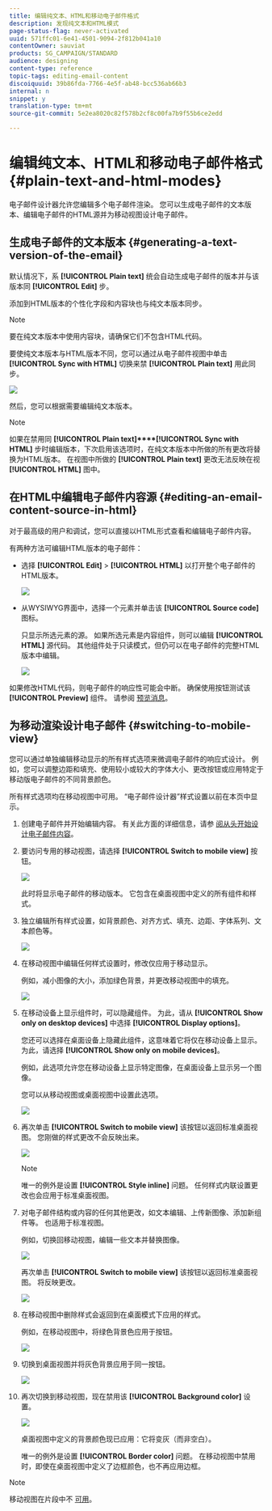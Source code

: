 ```yaml
---
title: 编辑纯文本、HTML和移动电子邮件格式
description: 发现纯文本和HTML模式
page-status-flag: never-activated
uuid: 571ffc01-6e41-4501-9094-2f812b041a10
contentOwner: sauviat
products: SG_CAMPAIGN/STANDARD
audience: designing
content-type: reference
topic-tags: editing-email-content
discoiquuid: 39b86fda-7766-4e5f-ab48-bcc536ab66b3
internal: n
snippet: y
translation-type: tm+mt
source-git-commit: 5e2ea8020c82f578b2cf8c00fa7b9f55b6ce2edd

---
```



# 编辑纯文本、HTML和移动电子邮件格式 {#plain-text-and-html-modes}

电子邮件设计器允许您编辑多个电子邮件渲染。 您可以生成电子邮件的文本版本、编辑电子邮件的HTML源并为移动视图设计电子邮件。

## 生成电子邮件的文本版本 {#generating-a-text-version-of-the-email}

默认情况下，系 **[!UICONTROL Plain text]** 统会自动生成电子邮件的版本并与该版本同 **[!UICONTROL Edit]** 步。

添加到HTML版本的个性化字段和内容块也与纯文本版本同步。

>[!NOTE]
>
>要在纯文本版本中使用内容块，请确保它们不包含HTML代码。

要使纯文本版本与HTML版本不同，您可以通过从电子邮件视图中单击 **[!UICONTROL Sync with HTML]** 切换来禁 **[!UICONTROL Plain text]** 用此同步。

![](assets/email_designer_textversion.png)

然后，您可以根据需要编辑纯文本版本。

>[!NOTE]
>
>如果在禁用同 **[!UICONTROL Plain text]****[!UICONTROL Sync with HTML]** 步时编辑版本，下次启用该选项时，在纯文本版本中所做的所有更改将替换为HTML版本。 在视图中所做的 **[!UICONTROL Plain text]** 更改无法反映在视 **[!UICONTROL HTML]** 图中。

## 在HTML中编辑电子邮件内容源 {#editing-an-email-content-source-in-html}

对于最高级的用户和调试，您可以直接以HTML形式查看和编辑电子邮件内容。

有两种方法可编辑HTML版本的电子邮件：

* 选择 **[!UICONTROL Edit]** &gt; **[!UICONTROL HTML]** 以打开整个电子邮件的HTML版本。

   ![](assets/email_designer_html1.png)

* 从WYSIWYG界面中，选择一个元素并单击该 **[!UICONTROL Source code]** 图标。

   只显示所选元素的源。 如果所选元素是内容组件，则可以编辑 **[!UICONTROL HTML]** 源代码。 其他组件处于只读模式，但仍可以在电子邮件的完整HTML版本中编辑。

   ![](assets/email_designer_html2.png)

如果修改HTML代码，则电子邮件的响应性可能会中断。 确保使用按钮测试该 **[!UICONTROL Preview]** 组件。 请参阅 [预览消息](../../sending/using/previewing-messages.md)。

## 为移动渲染设计电子邮件 {#switching-to-mobile-view}

您可以通过单独编辑移动显示的所有样式选项来微调电子邮件的响应式设计。 例如，您可以调整边距和填充、使用较小或较大的字体大小、更改按钮或应用特定于移动版电子邮件的不同背景颜色。

所有样式选项均在移动视图中可用。 “电子邮件设计器”样式设置以前在本页中显示。

1. 创建电子邮件并开始编辑内容。 有关此方面的详细信息，请参 [阅从头开始设计电子邮件内容](../../designing/using/designing-from-scratch.md#designing-an-email-content-from-scratch)。
1. 要访问专用的移动视图，请选择 **[!UICONTROL Switch to mobile view]** 按钮。

   ![](assets/email_designer_mobile_view_switch.png)

   此时将显示电子邮件的移动版本。 它包含在桌面视图中定义的所有组件和样式。

1. 独立编辑所有样式设置，如背景颜色、对齐方式、填充、边距、字体系列、文本颜色等。

   ![](assets/email_designer_mobile_view.png)

1. 在移动视图中编辑任何样式设置时，修改仅应用于移动显示。

   例如，减小图像的大小，添加绿色背景，并更改移动视图中的填充。

   ![](assets/email_designer_mobile_view_change.png)

1. 在移动设备上显示组件时，可以隐藏组件。 为此，请从 **[!UICONTROL Show only on desktop devices]** 中选择 **[!UICONTROL Display options]**。

   您还可以选择在桌面设备上隐藏此组件，这意味着它将仅在移动设备上显示。 为此，请选择 **[!UICONTROL Show only on mobile devices]**。

   例如，此选项允许您在移动设备上显示特定图像，在桌面设备上显示另一个图像。

   您可以从移动视图或桌面视图中设置此选项。

   ![](assets/email_designer_mobile_hide.png)

1. 再次单击 **[!UICONTROL Switch to mobile view]** 该按钮以返回标准桌面视图。 您刚做的样式更改不会反映出来。

   ![](assets/email_designer_mobile_view_desktop_no-change.png)

   >[!NOTE]
   >
   >唯一的例外是设置 **[!UICONTROL Style inline]** 问题。 任何样式内联设置更改也会应用于标准桌面视图。

1. 对电子邮件结构或内容的任何其他更改，如文本编辑、上传新图像、添加新组件等。 也适用于标准视图。

   例如，切换回移动视图，编辑一些文本并替换图像。

   ![](assets/email_designer_mobile_view_change_content.png)

   再次单击 **[!UICONTROL Switch to mobile view]** 该按钮以返回标准桌面视图。 将反映更改。

   ![](assets/email_designer_mobile_view_desktop_content-change.png)

1. 在移动视图中删除样式会返回到在桌面模式下应用的样式。

   例如，在移动视图中，将绿色背景色应用于按钮。

   ![](assets/email_designer_mobile_view_background_mobile.png)

1. 切换到桌面视图并将灰色背景应用于同一按钮。

   ![](assets/email_designer_mobile_view_background_desktop.png)

1. 再次切换到移动视图，现在禁用该 **[!UICONTROL Background color]** 设置。

   ![](assets/email_designer_mobile_view_background_mobile_disabled.png)

   桌面视图中定义的背景颜色现已应用：它将变灰（而非空白）。

   唯一的例外是设置 **[!UICONTROL Border color]** 问题。 在移动视图中禁用时，即使在桌面视图中定义了边框颜色，也不再应用边框。

>[!NOTE]
>
>移动视图在片段中不 [可用](../../designing/using/using-reusable-content.md#about-fragments)。
